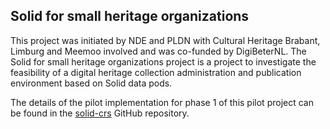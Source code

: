 <H2>Solid for small heritage organizations</H2>

This project was initiated by NDE and PLDN with Cultural Heritage Brabant, Limburg and Meemoo involved and was co-funded by DigiBeterNL. The Solid for small heritage organizations project is a project to investigate the feasibility of a digital heritage collection administration and publication environment based on Solid data pods. 

The details of the pilot implementation for phase 1 of this pilot project can be found in the [solid-crs](https://github.com/netwerk-digitaal-erfgoed/solid-crs) GitHub repository.
